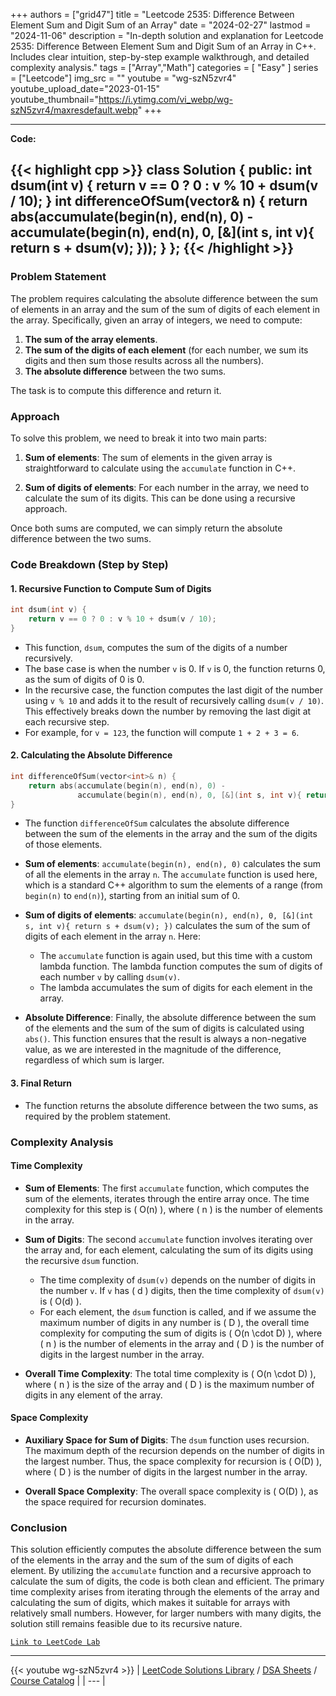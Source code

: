 
+++
authors = ["grid47"]
title = "Leetcode 2535: Difference Between Element Sum and Digit Sum of an Array"
date = "2024-02-27"
lastmod = "2024-11-06"
description = "In-depth solution and explanation for Leetcode 2535: Difference Between Element Sum and Digit Sum of an Array in C++. Includes clear intuition, step-by-step example walkthrough, and detailed complexity analysis."
tags = ["Array","Math"]
categories = [
    "Easy"
]
series = ["Leetcode"]
img_src = ""
youtube = "wg-szN5zvr4"
youtube_upload_date="2023-01-15"
youtube_thumbnail="https://i.ytimg.com/vi_webp/wg-szN5zvr4/maxresdefault.webp"
+++



---
**Code:**

{{< highlight cpp >}}
class Solution {
public:
int dsum(int v) {
    return v == 0 ? 0 : v % 10 + dsum(v / 10);
}
int differenceOfSum(vector<int>& n) {
    return abs(accumulate(begin(n), end(n), 0) - 
        accumulate(begin(n), end(n), 0, [&](int s, int v){ return s + dsum(v); }));
}
};
{{< /highlight >}}
---

### Problem Statement

The problem requires calculating the absolute difference between the sum of elements in an array and the sum of the sum of digits of each element in the array. Specifically, given an array of integers, we need to compute:

1. **The sum of the array elements**.
2. **The sum of the digits of each element** (for each number, we sum its digits and then sum those results across all the numbers).
3. **The absolute difference** between the two sums.

The task is to compute this difference and return it.

### Approach

To solve this problem, we need to break it into two main parts:

1. **Sum of elements**: The sum of elements in the given array is straightforward to calculate using the `accumulate` function in C++.
   
2. **Sum of digits of elements**: For each number in the array, we need to calculate the sum of its digits. This can be done using a recursive approach.

Once both sums are computed, we can simply return the absolute difference between the two sums.

### Code Breakdown (Step by Step)

#### 1. **Recursive Function to Compute Sum of Digits**

```cpp
int dsum(int v) {
    return v == 0 ? 0 : v % 10 + dsum(v / 10);
}
```

- This function, `dsum`, computes the sum of the digits of a number recursively.
- The base case is when the number `v` is 0. If `v` is 0, the function returns 0, as the sum of digits of 0 is 0.
- In the recursive case, the function computes the last digit of the number using `v % 10` and adds it to the result of recursively calling `dsum(v / 10)`. This effectively breaks down the number by removing the last digit at each recursive step.
- For example, for `v = 123`, the function will compute `1 + 2 + 3 = 6`.

#### 2. **Calculating the Absolute Difference**

```cpp
int differenceOfSum(vector<int>& n) {
    return abs(accumulate(begin(n), end(n), 0) - 
               accumulate(begin(n), end(n), 0, [&](int s, int v){ return s + dsum(v); }));
}
```

- The function `differenceOfSum` calculates the absolute difference between the sum of the elements in the array and the sum of the digits of those elements.
  
- **Sum of elements**: `accumulate(begin(n), end(n), 0)` calculates the sum of all the elements in the array `n`. The `accumulate` function is used here, which is a standard C++ algorithm to sum the elements of a range (from `begin(n)` to `end(n)`), starting from an initial sum of 0.
  
- **Sum of digits of elements**: `accumulate(begin(n), end(n), 0, [&](int s, int v){ return s + dsum(v); })` calculates the sum of the sum of digits of each element in the array `n`. Here:
  - The `accumulate` function is again used, but this time with a custom lambda function. The lambda function computes the sum of digits of each number `v` by calling `dsum(v)`.
  - The lambda accumulates the sum of digits for each element in the array.
  
- **Absolute Difference**: Finally, the absolute difference between the sum of the elements and the sum of the sum of digits is calculated using `abs()`. This function ensures that the result is always a non-negative value, as we are interested in the magnitude of the difference, regardless of which sum is larger.

#### 3. **Final Return**

- The function returns the absolute difference between the two sums, as required by the problem statement.

### Complexity Analysis

#### Time Complexity

- **Sum of Elements**: The first `accumulate` function, which computes the sum of the elements, iterates through the entire array once. The time complexity for this step is \( O(n) \), where \( n \) is the number of elements in the array.
  
- **Sum of Digits**: The second `accumulate` function involves iterating over the array and, for each element, calculating the sum of its digits using the recursive `dsum` function.
  - The time complexity of `dsum(v)` depends on the number of digits in the number `v`. If `v` has \( d \) digits, then the time complexity of `dsum(v)` is \( O(d) \).
  - For each element, the `dsum` function is called, and if we assume the maximum number of digits in any number is \( D \), the overall time complexity for computing the sum of digits is \( O(n \cdot D) \), where \( n \) is the number of elements in the array and \( D \) is the number of digits in the largest number in the array.

- **Overall Time Complexity**: The total time complexity is \( O(n \cdot D) \), where \( n \) is the size of the array and \( D \) is the maximum number of digits in any element of the array.

#### Space Complexity

- **Auxiliary Space for Sum of Digits**: The `dsum` function uses recursion. The maximum depth of the recursion depends on the number of digits in the largest number. Thus, the space complexity for recursion is \( O(D) \), where \( D \) is the number of digits in the largest number in the array.
  
- **Overall Space Complexity**: The overall space complexity is \( O(D) \), as the space required for recursion dominates.

### Conclusion

This solution efficiently computes the absolute difference between the sum of the elements in the array and the sum of the sum of digits of each element. By utilizing the `accumulate` function and a recursive approach to calculate the sum of digits, the code is both clean and efficient. The primary time complexity arises from iterating through the elements of the array and calculating the sum of digits, which makes it suitable for arrays with relatively small numbers. However, for larger numbers with many digits, the solution still remains feasible due to its recursive nature.

[`Link to LeetCode Lab`](https://leetcode.com/problems/difference-between-element-sum-and-digit-sum-of-an-array/description/)

---
{{< youtube wg-szN5zvr4 >}}
| [LeetCode Solutions Library](https://grid47.xyz/leetcode/) / [DSA Sheets](https://grid47.xyz/sheets/) / [Course Catalog](https://grid47.xyz/courses/) |
| --- |
